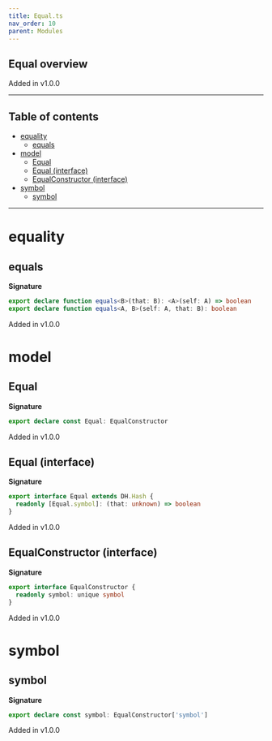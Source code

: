 ```yaml
---
title: Equal.ts
nav_order: 10
parent: Modules
---
```


## Equal overview

Added in v1.0.0

---

<h2 class="text-delta">Table of contents</h2>

- [equality](#equality)
  - [equals](#equals)
- [model](#model)
  - [Equal](#equal)
  - [Equal (interface)](#equal-interface)
  - [EqualConstructor (interface)](#equalconstructor-interface)
- [symbol](#symbol)
  - [symbol](#symbol-1)

---

# equality

## equals

**Signature**

```ts
export declare function equals<B>(that: B): <A>(self: A) => boolean
export declare function equals<A, B>(self: A, that: B): boolean
```

Added in v1.0.0

# model

## Equal

**Signature**

```ts
export declare const Equal: EqualConstructor
```

Added in v1.0.0

## Equal (interface)

**Signature**

```ts
export interface Equal extends DH.Hash {
  readonly [Equal.symbol]: (that: unknown) => boolean
}
```

Added in v1.0.0

## EqualConstructor (interface)

**Signature**

```ts
export interface EqualConstructor {
  readonly symbol: unique symbol
}
```

Added in v1.0.0

# symbol

## symbol

**Signature**

```ts
export declare const symbol: EqualConstructor['symbol']
```

Added in v1.0.0
